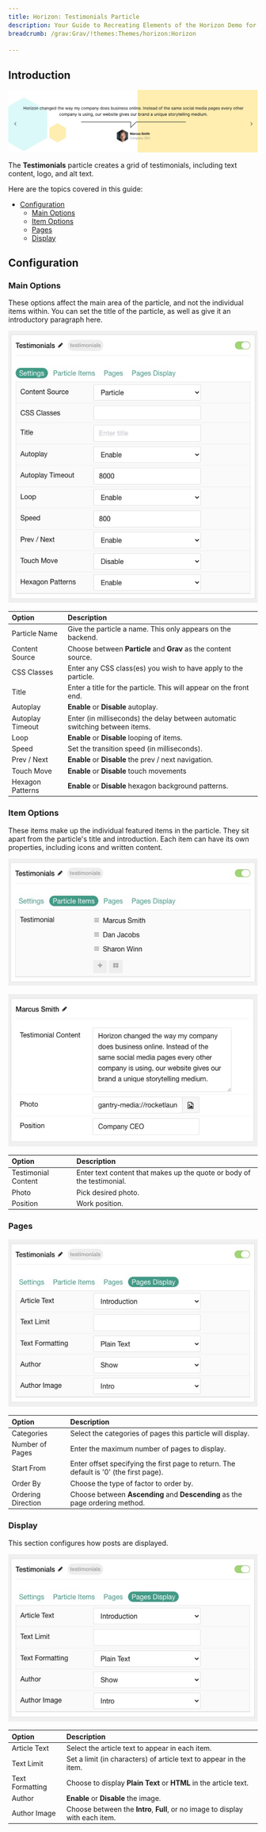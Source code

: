 ```yaml
---
title: Horizon: Testimonials Particle
description: Your Guide to Recreating Elements of the Horizon Demo for Grav
breadcrumb: /grav:Grav/!themes:Themes/horizon:Horizon

---
```


## Introduction

![](assets/particle_testimonials1.png)

The **Testimonials** particle creates a grid of testimonials, including text content, logo, and alt text.

Here are the topics covered in this guide:

* [Configuration](#configuration)
    - [Main Options](#main-options)
    - [Item Options](#item-options)
    - [Pages](#pages)
    - [Display](#display)

## Configuration

### Main Options 

These options affect the main area of the particle, and not the individual items within. You can set the title of the particle, as well as give it an introductory paragraph here.

![](assets/particle_testimonials2.png)

| Option        | Description                                                                     |
| :-----        | :-----                                                                          |
| Particle Name | Give the particle a name. This only appears on the backend.                     |
| Content Source   | Choose between **Particle** and **Grav** as the content source.                                   |
| CSS Classes      | Enter any CSS class(es) you wish to have apply to the particle.                                     |
| Title            | Enter a title for the particle. This will appear on the front end.                                  |
| Autoplay         | **Enable** or **Disable** autoplay.                                                                 |
| Autoplay Timeout | Enter (in milliseconds) the delay between automatic switching between items.                        |
| Loop             | **Enable** or **Disable** looping of items.                                                         |
| Speed            | Set the transition speed (in milliseconds).                                                         |
| Prev / Next      | **Enable** or **Disable** the prev / next navigation.                                               |
| Touch Move       | **Enable** or **Disable** touch movements                                          |
| Hexagon Patterns | **Enable** or **Disable** hexagon background patterns.                                                         |

### Item Options

These items make up the individual featured items in the particle. They sit apart from the particle's title and introduction. Each item can have its own properties, including icons and written content.

![](assets/particle_testimonials3.png)

![](assets/particle_testimonials4.png)

| Option              | Description                                                            |
| :-----              | :-----                                                                 |
| Testimonial Content | Enter text content that makes up the quote or body of the testimonial. |
| Photo               | Pick desired photo.                                  |
| Position            | Work position.                                    					|

### Pages

![](assets/particle_testimonials6.png)

| Option             | Description                                                                            |
| :-----             | :-----                                                                                 |
| Categories         | Select the categories of pages this particle will display.                             |
| Number of Pages    | Enter the maximum number of pages to display.                                          |
| Start From         | Enter offset specifying the first page to return. The default is '0' (the first page). |
| Order By           | Choose the type of factor to order by.                                                 |
| Ordering Direction | Choose between **Ascending** and **Descending** as the page ordering method.           |

### Display

This section configures how posts are displayed.

![](assets/particle_testimonials6.png)

| Option             | Description                                                                                       |
| :-----             | :-----                                                                                            |
| Article Text    | Select the article text to appear in each item.                                                    |
| Text Limit      | Set a limit (in characters) of article text to appear in the item.                                 |
| Text Formatting | Choose to display **Plain Text** or **HTML** in the article text.                                  |
| Author             | **Enable** or **Disable** the image.                                               					 |
| Author Image       | Choose between the **Intro**, **Full**, or no image to display with each item.                                            |
